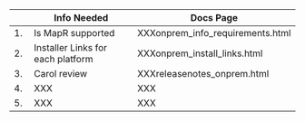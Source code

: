 
<table>
    <col />
    <col />
    <thead>
        <tr>
            <th>&nbsp;</th>
            <th>Info Needed</th>
            <th>Docs Page</th>
        </tr>
    </thead>
    <tbody>
        <tr>
            <td>1.&nbsp;</td>
            <td>Is MapR supported</td>
            <td>XXXonprem_info_requirements.html</td>
        </tr>
        <tr>
            <td>2.&nbsp;</td>
            <td>Installer Links for each platform</td>
            <td>XXXonprem_install_links.html</td>
        </tr>
        <tr>
            <td>3.&nbsp;</td>
            <td>Carol review</td>
            <td>XXXreleasenotes_onprem.html</td>
        </tr>
        <tr>
            <td>4.&nbsp;</td>
            <td>XXX</td>
            <td>XXX</td>
        </tr>
        <tr>
            <td>5.&nbsp;</td>
            <td>XXX</td>
            <td>XXX</td>
        </tr>
    </tbody>
</table>
